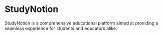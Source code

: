 # StudyNotion
StudyNotion is a comprehensive educational platform aimed at providing a seamless experience for students and educators alike.
